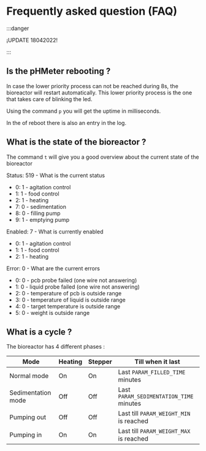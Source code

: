 Frequently asked question (FAQ)
===============================

:::danger

¡UPDATE 18042022!

:::

Is the pHMeter rebooting ?
-----------------------------

In case the lower priority process can not be reached during 8s, the bioreactor will restart
automatically. This lower priority process is the one that takes care of blinking the
led.

Using the command `p` you will get the uptime in milliseconds.

In the of reboot there is also an entry in the log.

What is the state of the bioreactor ?
-------------------------------------

The command `t` will give you a good overview about the current state of the bioreactor

Status: 519 - What is the current status
- 0: 1 - agitation control
- 1: 1 - food control
- 2: 1 - heating
- 7: 0 - sedimentation
- 8: 0 - filling pump
- 9: 1 - emptying pump


Enabled: 7 - What is currently enabled
- 0: 1 - agitation control
- 1: 1 - food control
- 2: 1 - heating

Error: 0 - What are the current errors
- 0: 0 - pcb probe failed (one wire not answering)
- 1: 0 - liquid probe failed (one wire not answering)
- 2: 0 - temperature of pcb is outside range
- 3: 0 - temperature of liquid is outside range
- 4: 0 - target temperature is outside range
- 5: 0 - weight is outside range

What is a cycle ?
-----------------

The bioreactor has 4 different phases :

Mode               | Heating | Stepper | Till when it last
-------------------|---------|---------|----------------------------------------
Normal mode        |   On    |   On    | Last `PARAM_FILLED_TIME` minutes
Sedimentation mode |   Off   |   Off   | Last `PARAM_SEDIMENTATION_TIME` minutes
Pumping out        |   Off   |   Off   | Last till `PARAM_WEIGHT_MIN` is reached
Pumping in         |   On    |   On    | Last till `PARAM_WEIGHT_MAX` is reached